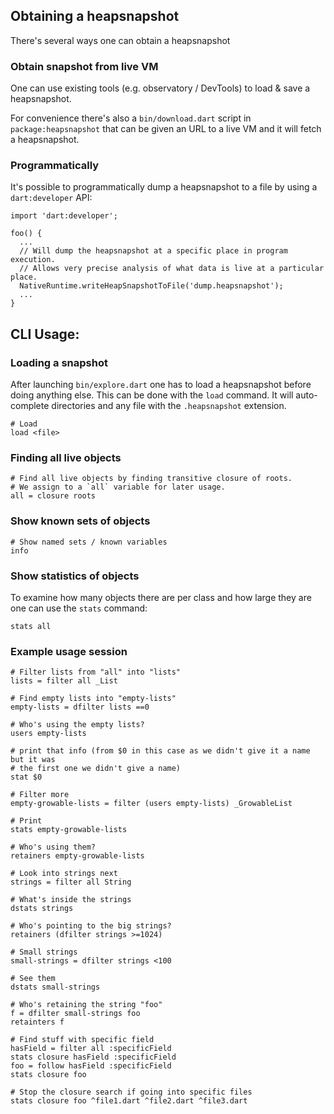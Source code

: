 ## Obtaining a heapsnapshot

There's several ways one can obtain a heapsnapshot

### Obtain snapshot from live VM

One can use existing tools (e.g. observatory / DevTools) to load & save a
heapsnapshot.

For convenience there's also a `bin/download.dart` script in
`package:heapsnapshot` that can be given an URL to a live VM and it will fetch a
heapsnapshot.

### Programmatically

It's possible to programmatically dump a heapsnapshot to a file by using a
`dart:developer` API:
```
import 'dart:developer';

foo() {
  ...
  // Will dump the heapsnapshot at a specific place in program execution.
  // Allows very precise analysis of what data is live at a particular place.
  NativeRuntime.writeHeapSnapshotToFile('dump.heapsnapshot');
  ...
}
```

## CLI Usage:

### Loading a snapshot

After launching `bin/explore.dart` one has to load a heapsnapshot before doing
anything else. This can be done with the `load` command. It will auto-complete
directories and any file with the `.heapsnapshot` extension.

```
# Load
load <file>
```

### Finding all live objects
```
# Find all live objects by finding transitive closure of roots.
# We assign to a `all` variable for later usage.
all = closure roots
```

### Show known sets of objects

```
# Show named sets / known variables
info
```

### Show statistics of objects

To examine how many objects there are per class and how large they are one can
use the `stats` command:

```
stats all
```

### Example usage session

```
# Filter lists from "all" into "lists"
lists = filter all _List

# Find empty lists into "empty-lists"
empty-lists = dfilter lists ==0

# Who's using the empty lists?
users empty-lists

# print that info (from $0 in this case as we didn't give it a name but it was
# the first one we didn't give a name)
stat $0

# Filter more
empty-growable-lists = filter (users empty-lists) _GrowableList

# Print
stats empty-growable-lists

# Who's using them?
retainers empty-growable-lists

# Look into strings next
strings = filter all String

# What's inside the strings
dstats strings

# Who's pointing to the big strings?
retainers (dfilter strings >=1024)

# Small strings
small-strings = dfilter strings <100

# See them
dstats small-strings

# Who's retaining the string "foo"
f = dfilter small-strings foo
retainters f

# Find stuff with specific field
hasField = filter all :specificField
stats closure hasField :specificField
foo = follow hasField :specificField
stats closure foo

# Stop the closure search if going into specific files
stats closure foo ^file1.dart ^file2.dart ^file3.dart
```
